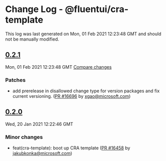 # Change Log - @fluentui/cra-template

This log was last generated on Mon, 01 Feb 2021 12:23:48 GMT and should not be manually modified.

<!-- Start content -->

## [0.2.1](https://github.com/microsoft/fluentui/tree/@fluentui/cra-template_v0.2.1)

Mon, 01 Feb 2021 12:23:48 GMT 
[Compare changes](https://github.com/microsoft/fluentui/compare/@fluentui/cra-template_v0.2.0..@fluentui/cra-template_v0.2.1)

### Patches

- add prerelease in disallowed change type for version packages and fix current versioning. ([PR #16696](https://github.com/microsoft/fluentui/pull/16696) by xgao@microsoft.com)

## [0.2.0](https://github.com/microsoft/fluentui/tree/@fluentui/cra-template_v0.2.0)

Wed, 20 Jan 2021 12:22:46 GMT

### Minor changes

- feat(cra-template): boot up CRA template ([PR #16458](https://github.com/microsoft/fluentui/pull/16458) by jakubkonka@microsoft.com)
